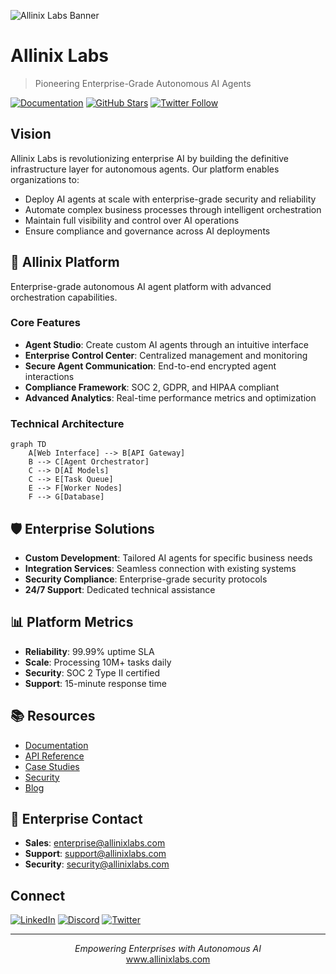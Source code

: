 ![Allinix Labs Banner](https://user-images.githubusercontent.com/PLACEHOLDER_ID/allinix-labs-banner.png)

# Allinix Labs

> Pioneering Enterprise-Grade Autonomous AI Agents

[![Documentation](https://img.shields.io/badge/docs-gitbook-blue.svg)](https://nisafi11.gitbook.io/allinix/)
[![GitHub Stars](https://img.shields.io/github/stars/allinix-labs/allinix?style=social)](https://github.com/allinix-labs/allinix)
[![Twitter Follow](https://img.shields.io/twitter/follow/allinixlabs?style=social)](https://twitter.com/allinixlabs)

## Vision

Allinix Labs is revolutionizing enterprise AI by building the definitive infrastructure layer for autonomous agents. Our platform enables organizations to:
- Deploy AI agents at scale with enterprise-grade security and reliability
- Automate complex business processes through intelligent orchestration
- Maintain full visibility and control over AI operations
- Ensure compliance and governance across AI deployments

## 🚀 Allinix Platform

Enterprise-grade autonomous AI agent platform with advanced orchestration capabilities.

### Core Features

- **Agent Studio**: Create custom AI agents through an intuitive interface
- **Enterprise Control Center**: Centralized management and monitoring
- **Secure Agent Communication**: End-to-end encrypted agent interactions
- **Compliance Framework**: SOC 2, GDPR, and HIPAA compliant
- **Advanced Analytics**: Real-time performance metrics and optimization

### Technical Architecture

```mermaid
graph TD
    A[Web Interface] --> B[API Gateway]
    B --> C[Agent Orchestrator]
    C --> D[AI Models]
    C --> E[Task Queue]
    E --> F[Worker Nodes]
    F --> G[Database]
```

## 🛡️ Enterprise Solutions

- **Custom Development**: Tailored AI agents for specific business needs
- **Integration Services**: Seamless connection with existing systems
- **Security Compliance**: Enterprise-grade security protocols
- **24/7 Support**: Dedicated technical assistance

## 📊 Platform Metrics

- **Reliability**: 99.99% uptime SLA
- **Scale**: Processing 10M+ tasks daily
- **Security**: SOC 2 Type II certified
- **Support**: 15-minute response time

## 📚 Resources

- [Documentation](https://nisafi11.gitbook.io/allinix/)
- [API Reference](https://api.allinixlabs.com)
- [Case Studies](https://allinixlabs.com/cases)
- [Security](https://allinixlabs.com/security)
- [Blog](https://blog.allinixlabs.com)

## 🤝 Enterprise Contact

- **Sales**: enterprise@allinixlabs.com
- **Support**: support@allinixlabs.com
- **Security**: security@allinixlabs.com

## Connect

[![LinkedIn](https://img.shields.io/badge/LinkedIn-Allinix%20Labs-blue)](https://linkedin.com/company/allinix-labs)
[![Discord](https://img.shields.io/discord/PLACEHOLDER_ID)](https://discord.gg/allinix)
[![Twitter](https://img.shields.io/twitter/follow/allinixlabs?style=social)](https://twitter.com/allinixlabs)

---

<p align="center">
<i>Empowering Enterprises with Autonomous AI</i><br>
<a href="https://allinixlabs.com">www.allinixlabs.com</a>
</p>

